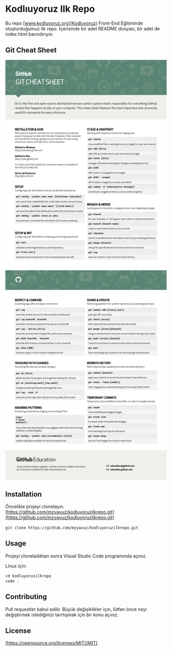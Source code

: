 # Kodlıuyoruz Ilk Repo

Bu repo [www.kodluyoruz.org](Kodluyoruz) Front-End Eğitiminde oluşturduğumuz ilk repo. İçerisinde bir adet README dosyası, bir adet de index.html barındırıyor.

## Git Cheat Sheet

![Cheat Sheet 1](git-cheat-sheet-education/git-cheat-sheet-education_1.png)
![Cheat Sheet 2](git-cheat-sheet-education/git-cheat-sheet-education_2.png)

## Installation

Öncelikle projeyi clonelayın. [https://github.com/mzyavuz/kodluyoruzilkrepo.git](https://github.com/mzyavuz/kodluyoruzilkrepo.git)

` git clone https://github.com/mzyavuz/kodluyoruzilkrepo.git `

## Usage

Projeyi cloneladıktan sonra Visual Studio Code programında açınız.

Linux için:

```
cd kodluyoruzilkrepo
code .
```

## Contributing

Pull requestler kabul edilir. Büyük değişiklikler için, lütfen önce neyi değiştirmek istediğinizi tarrtışmak için bir konu açınız.

## License

[https://opensource.org/licenses/MIT](MIT)